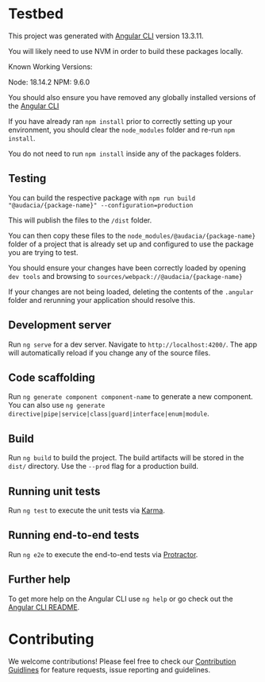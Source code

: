 # Testbed

This project was generated with [Angular CLI](https://github.com/angular/angular-cli) version 13.3.11.

You will likely need to use NVM in order to build these packages locally.

Known Working Versions:

Node: 18.14.2
NPM: 9.6.0

You should also ensure you have removed any globally installed versions of the [Angular CLI](https://github.com/angular/angular-cli)

If you have already ran `npm install` prior to correctly setting up your environment, you should clear the `node_modules` folder and re-run `npm install`.

You do not need to run `npm install` inside any of the packages folders.

## Testing

You can build the respective package with `npm run build  "@audacia/{package-name}" --configuration=production`

This will publish the files to the `/dist` folder.

You can then copy these files to the `node_modules/@audacia/{package-name}` folder of a project that is already set up and configured to use the package you are trying to test.

You should ensure your changes have been correctly loaded by opening `dev tools` and browsing to `sources/webpack://@audacia/{package-name}`

If your changes are not being loaded, deleting the contents of the `.angular` folder and rerunning your application should resolve this.

## Development server

Run `ng serve` for a dev server. Navigate to `http://localhost:4200/`. The app will automatically reload if you change any of the source files.

## Code scaffolding

Run `ng generate component component-name` to generate a new component. You can also use `ng generate directive|pipe|service|class|guard|interface|enum|module`.

## Build

Run `ng build` to build the project. The build artifacts will be stored in the `dist/` directory. Use the `--prod` flag for a production build.

## Running unit tests

Run `ng test` to execute the unit tests via [Karma](https://karma-runner.github.io).

## Running end-to-end tests

Run `ng e2e` to execute the end-to-end tests via [Protractor](http://www.protractortest.org/).

## Further help

To get more help on the Angular CLI use `ng help` or go check out the [Angular CLI README](https://github.com/angular/angular-cli/blob/master/README.md).

# Contributing

We welcome contributions! Please feel free to check our [Contribution Guidlines](https://github.com/audaciaconsulting/.github/blob/main/CONTRIBUTING.md) for feature requests, issue reporting and guidelines.
